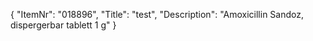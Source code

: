 {
  "ItemNr": "018896",
  "Title": "test",
  "Description": "Amoxicillin Sandoz, dispergerbar tablett 1 g"
}
